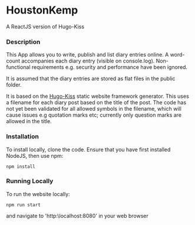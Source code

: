 # HoustonKemp
A ReactJS version of Hugo-Kiss

### Description

This App allows you to write, publish and list diary entries online. A word-count accompanies each diary entry (visible on 
console.log). Non-functional requirements e.g. security and performance have been ignored.

It is assumed that the diary entries are stored as flat files in the public folder.

It is based on the [Hugo-Kiss](https://themes.gohugo.io/kiss/) static website framework generator. This uses a filename for each
diary post based on the title of the post. The code has not yet been validated for all allowed symbols in the filename, which will cause 
issues e.g quotation marks etc; currently only question marks are allowed in the title.

### Installation

To install locally, clone the code. Ensure that you have first installed NodeJS, then use npm: 

```
npm install
```
### Running Locally
To run the website locally: 
```
npm run start
```
and navigate to 'http:\localhost:8080' in your web browser
